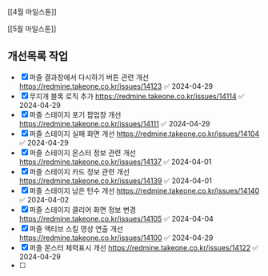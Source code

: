 


[[4월 마일스톤]]

[[5월 마일스톤]]



## 개선목록 작업
- [x] 퍼즐 결과창에서 다시하기 버튼 관련 개선  https://redmine.takeone.co.kr/issues/14123 ✅ 2024-04-29
- [x] 무지개 블록 로직 추가 https://redmine.takeone.co.kr/issues/14114 ✅ 2024-04-29
- [x] 퍼즐 스테이지 포기 팝업창 개선 https://redmine.takeone.co.kr/issues/14111 ✅ 2024-04-29
- [x] 퍼즐 스테이지 실패 화면 개선 https://redmine.takeone.co.kr/issues/14104 ✅ 2024-04-29
- [x] 퍼즐 스테이지 몬스터 정보 관련 개선 https://redmine.takeone.co.kr/issues/14137 ✅ 2024-04-01
- [x] 퍼즐 스테이지 카드 정보 관련 개선 https://redmine.takeone.co.kr/issues/14139 ✅ 2024-04-01
- [x] 퍼즐 스테이지 남은 턴수 개선 https://redmine.takeone.co.kr/issues/14140 ✅ 2024-04-02
- [x] 퍼즐 스테이지 클리어 화면 정보 변경 https://redmine.takeone.co.kr/issues/14105 ✅ 2024-04-04
- [x] 퍼즐 액티브 스킬 영상 연출 개선 https://redmine.takeone.co.kr/issues/14100 ✅ 2024-04-29
- [x] 퍼즐 몬스터 체력표시 개선 https://redmine.takeone.co.kr/issues/14122 ✅ 2024-04-29
- [ ] 